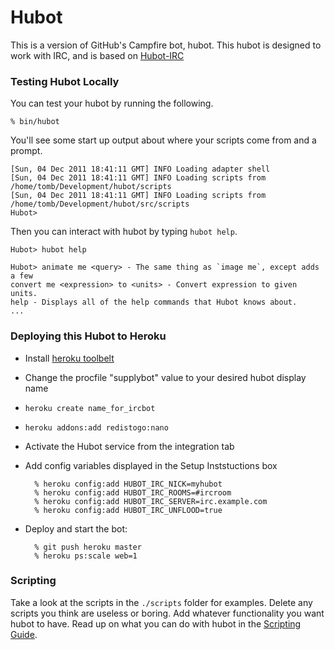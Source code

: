 # Hubot

This is a version of GitHub's Campfire bot, hubot. This hubot is designed to work with IRC, and is based on [Hubot-IRC](https://github.com/nandub/hubot-irc)

### Testing Hubot Locally

You can test your hubot by running the following.

    % bin/hubot

You'll see some start up output about where your scripts come from and a
prompt.

    [Sun, 04 Dec 2011 18:41:11 GMT] INFO Loading adapter shell
    [Sun, 04 Dec 2011 18:41:11 GMT] INFO Loading scripts from /home/tomb/Development/hubot/scripts
    [Sun, 04 Dec 2011 18:41:11 GMT] INFO Loading scripts from /home/tomb/Development/hubot/src/scripts
    Hubot>

Then you can interact with hubot by typing `hubot help`.

    Hubot> hubot help

    Hubot> animate me <query> - The same thing as `image me`, except adds a few
    convert me <expression> to <units> - Convert expression to given units.
    help - Displays all of the help commands that Hubot knows about.
    ...

### Deploying this Hubot to Heroku

- Install [heroku toolbelt](https://toolbelt.heroku.com/)
- Change the procfile "supplybot" value to your desired hubot display name
- `heroku create name_for_ircbot`
- `heroku addons:add redistogo:nano`
- Activate the Hubot service from the integration tab
- Add config variables displayed in the Setup Inststuctions box

        % heroku config:add HUBOT_IRC_NICK=myhubot
        % heroku config:add HUBOT_IRC_ROOMS=#ircroom
        % heroku config:add HUBOT_IRC_SERVER=irc.example.com
        % heroku config:add HUBOT_IRC_UNFLOOD=true

- Deploy and start the bot:

        % git push heroku master
        % heroku ps:scale web=1

### Scripting

Take a look at the scripts in the `./scripts` folder for examples.
Delete any scripts you think are useless or boring.  Add whatever functionality you
want hubot to have. Read up on what you can do with hubot in the [Scripting Guide](https://github.com/github/hubot/blob/master/docs/scripting.md).
